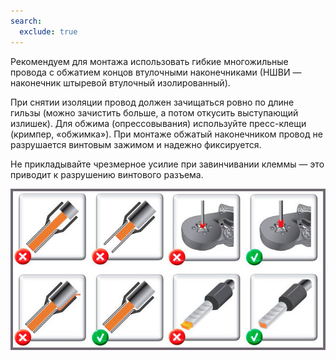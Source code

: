 ```yaml
---
search:
  exclude: true
---
```


Рекомендуем для монтажа использовать гибкие многожильные провода с обжатием концов втулочными наконечниками (НШВИ — наконечник штыревой втулочный изолированный).

При снятии изоляции провод должен зачищаться ровно по длине гильзы (можно зачистить больше, а потом откусить выступающий излишек). Для обжима (опрессовывания) используйте пресс-клещи (кримпер, «обжимка»). При монтаже обжатый наконечником провод не разрушается винтовым зажимом и надежно фиксируется.

Не прикладывайте чрезмерное усилие при завинчивании клеммы — это приводит к разрушению винтового разъема.

![Как обжимать наконечники НШВИ](images/nshvi-press.jpg)
